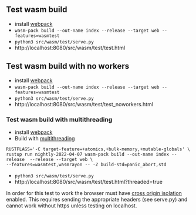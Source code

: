 <!--
SPDX-FileCopyrightText: 2022 David Ruescas <david@sequentech.io>
SPDX-FileCopyrightText: 2022 Eduardo Robles <edu@sequentech.io>

SPDX-License-Identifier: AGPL-3.0-only
-->
## Test wasm build

* install [webpack](https://rustwasm.github.io/wasm-pack/installer/)
* `wasm-pack build --out-name index --release --target web --features=wasmtest`
* `python3 src/wasm/test/serve.py`
* http://localhost:8080/src/wasm/test/test.html

## Test wasm build with no workers

* install [webpack](https://rustwasm.github.io/wasm-pack/installer/)
* `wasm-pack build --out-name index --release --target web --features=wasmtest`
* `python3 src/wasm/test/serve.py`
* http://localhost:8080/src/wasm/test/test_noworkers.html

### Test wasm build with multithreading

* install [webpack](https://rustwasm.github.io/wasm-pack/installer/)
* Build with [multithreading](https://github.com/GoogleChromeLabs/wasm-bindgen-rayon)
```
RUSTFLAGS='-C target-feature=+atomics,+bulk-memory,+mutable-globals' \ 
rustup run nightly-2022-04-07 wasm-pack build --out-name index --release  --release --target web \ 
--features=wasmtest,wasmrayon -- -Z build-std=panic_abort,std
```
* `python3 src/wasm/test/serve.py`
* http://localhost:8080/src/wasm/test/test.html?threaded=true

In order for this test to work the browser must have [cross origin isolation](https://web.dev/cross-origin-isolation-guide/) enabled. This requires sending the appropriate headers (see serve.py)
and cannot work without https unless testing on localhost.
